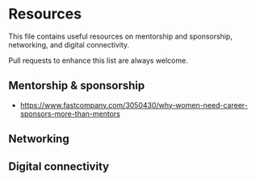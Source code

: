 # Resources

This file contains useful resources on mentorship and sponsorship, networking, and digital connectivity.

Pull requests to enhance this list are always welcome.

## Mentorship & sponsorship

* https://www.fastcompany.com/3050430/why-women-need-career-sponsors-more-than-mentors

## Networking

## Digital connectivity 
